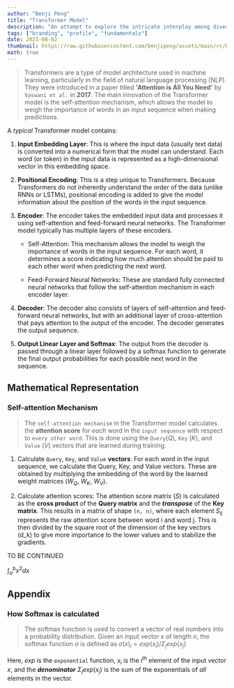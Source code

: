 ```yaml
---
author: "Benji Peng"
title: "Transformer Model"
description: "An attempt to explore the intricate interplay among diverse industries, from infrastructure to consumer services"
tags: ["branding", "profile", "fundamentals"]
date: 2023-08-02
thumbnail: https://raw.githubusercontent.com/benjipeng/assets/main/rc/blog/ml/llm/transformer.jpg
math: true
---
```


> Transformers are a type of model architecture used in machine learning, particularly in the field of natural language processing (NLP). They were introduced in a paper titled **'Attention is All You Need'** by `Vaswani et al.` in **2017**. The main innovation of the Transformer model is the self-attention mechanism, which allows the model to weigh the importance of words in an input sequence when making predictions.

A *typical* Transformer model contains:

1. **Input Embedding Layer**: This is where the input data (usually text data) is converted into a numerical form that the model can understand. Each word (or token) in the input data is represented as a high-dimensional vector in this embedding space.

2. **Positional Encoding**: This is a step unique to Transformers. Because Transformers do not inherently understand the order of the data (unlike RNNs or LSTMs), positional encoding is added to give the model information about the position of the words in the input sequence.

3. **Encoder**: The encoder takes the embedded input data and processes it using self-attention and feed-forward neural networks. The Transformer model typically has multiple layers of these encoders.

    - Self-Attention: This mechanism allows the model to weigh the importance of words in the input sequence. For each word, it determines a score indicating how much attention should be paid to each other word when predicting the next word.

    - Feed-Forward Neural Networks: These are standard fully connected neural networks that follow the self-attention mechanism in each encoder layer.

4. **Decoder**: The decoder also consists of layers of self-attention and feed-forward neural networks, but with an additional layer of cross-attention that pays attention to the output of the encoder. The decoder generates the output sequence.

5. **Output Linear Layer and Softmax**: The output from the decoder is passed through a linear layer followed by a softmax function to generate the final output probabilities for each possible next word in the sequence.

## Mathematical Representation

### Self-attention Mechanism

> The `self-attention mechanism` in the Transformer model calculates the **attention score** for *each* word in the `input sequence` with respect to `every other word`. This is done using the `Query`($Q$), `Key` ($K$), and `Value` ($V$) vectors that are learned during training.

1. Calculate `Query`, `Key`, and `Value` **vectors**: For each word in the input sequence, we calculate the Query, Key, and Value vectors. These are obtained by multiplying the embedding of the word by the learned weight matrices ($W_Q$, $W_K$, $W_V$).

2. Calculate attention scores: The attention score matrix ($S$) is calculated as the **cross product** of the **Query matrix** and the ***transpose*** of the **Key matrix**. This results in a matrix of shape `(n, n)`, where each element $S_{ij}$ represents the raw attention score between word i and word j. This is then divided by the square root of the dimension of the key vectors (d_k) to give more importance to the lower values and to stabilize the gradients.

TO BE CONTINUED

$\int_{a}^{b} x^2 dx$

## Appendix

### How Softmax is calculated

> The softmax function is used to convert a vector of real numbers into a probability distribution. Given an input vector $x$ of length $n$, the softmax function $σ$ is defined as $σ(x)_i = exp(x_i) / Σ_j exp(x_j)$

Here, $exp$ is the `exponential` function, $x_i$ is the $i^{th}$ element of the input vector $x$, and the ***denominator*** $Σ_j exp(x_j)$ is the sum of the exponentials of *all* elements in the vector.

